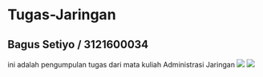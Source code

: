 # Tugas-Jaringan
## Bagus Setiyo / 3121600034


ini adalah pengumpulan tugas dari mata kuliah Administrasi Jaringan
![](https://www.seekpng.com/png/detail/416-4164571_logo-pens-png-electronic-engineering-polytechnic-institute-of.png)
![](https://www.google.com/url?sa=i&url=https%3A%2F%2Fgifer.com%2Fen%2Fcategory%2FMemes&psig=AOvVaw2AmYMCHe6np5AxL3WaxpN3&ust=1681064695929000&source=images&cd=vfe&ved=0CBEQjRxqFwoTCKDB05H0mv4CFQAAAAAdAAAAABAd)
